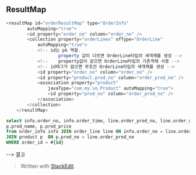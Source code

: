 
## ResultMap
```java
<resultMap id="orderResultMap" type="OrderInfo"
		autoMapping="true">
		<id property="order_no" column="order_no" />
		<collection property="orderLines" ofType="OrderLine"
			autoMapping="true">
			<!-- id는 pk 역할.
					property 값이 다르면 OrderLine타입의 새객채를 생성 -->
			<!-- 	property값이 같으면 OrderLine타입의 기존객체 사용 -->
			<!-- id태그가 없으면 무조건 OrderLine타입의 새객체를 생성 -->
			<id property="order_no" column="order_no" />
			<id property="product.prod_no" column="order_prod_no" />
			<association property="product"
				javaType="com.my.vo.Product" autoMapping="true">
				<id property="prod_no" column="order_prod_no" />
			</association>
		</collection>
	</resultMap>
```

```sql
select info.order_no, info.order_time, line.order_prod_no, line.order_quantity,
p.prod_name, p.prod_price
from order_info info JOIN order_line line ON info.order_no = line.order_no
JOIN product p  ON p.prod_no = line.order_prod_no
WHERE order_id = #{id}
```
--> 결고

> Written with [StackEdit](https://stackedit.io/).
<!--stackedit_data:
eyJoaXN0b3J5IjpbMTk2ODQ5NjcxOCwxNzQ1NzczNzQ2LC00MT
QyNjQ5MzksLTIxNDM3OTc0NTJdfQ==
-->